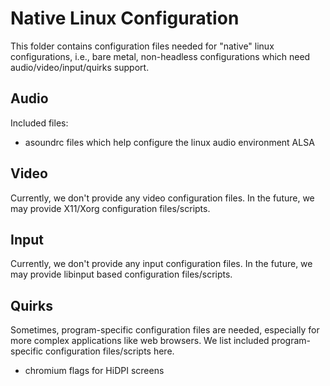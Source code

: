 # Native Linux Configuration

This folder contains configuration files needed for "native" linux
configurations, i.e., bare metal, non-headless configurations which need
audio/video/input/quirks support.

## Audio

Included files:

-   asoundrc files which help configure the linux audio environment ALSA

## Video

Currently, we don't provide any video configuration files.
In the future, we may provide X11/Xorg configuration files/scripts.

## Input

Currently, we don't provide any input configuration files.
In the future, we may provide libinput based configuration files/scripts.

## Quirks

Sometimes, program-specific configuration files are needed, especially for more
complex applications like web browsers.
We list included program-specific configuration files/scripts here.

-   chromium flags for HiDPI screens
